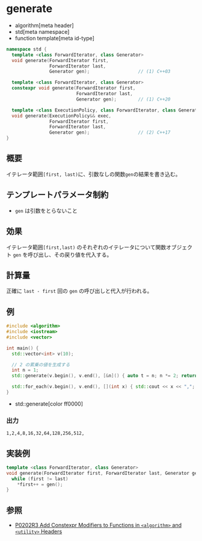 # generate
* algorithm[meta header]
* std[meta namespace]
* function template[meta id-type]

```cpp
namespace std {
  template <class ForwardIterator, class Generator>
  void generate(ForwardIterator first,
                ForwardIterator last,
                Generator gen);                  // (1) C++03

  template <class ForwardIterator, class Generator>
  constexpr void generate(ForwardIterator first,
                          ForwardIterator last,
                          Generator gen);        // (1) C++20

  template <class ExecutionPolicy, class ForwardIterator, class Generator>
  void generate(ExecutionPolicy&& exec,
                ForwardIterator first,
                ForwardIterator last,
                Generator gen);                  // (2) C++17
}
```

## 概要
イテレータ範囲`[first, last)`に、引数なしの関数`gen`の結果を書き込む。


## テンプレートパラメータ制約
- `gen` は引数をとらないこと


## 効果
イテレータ範囲`[first,last)` のそれぞれのイテレータについて関数オブジェクト `gen` を呼び出し、その戻り値を代入する。


## 計算量
正確に `last - first` 回の `gen` の呼び出しと代入が行われる。


## 例
```cpp example
#include <algorithm>
#include <iostream>
#include <vector>

int main() {
  std::vector<int> v(10);

  // 2 の累乗の値を生成する
  int n = 1;
  std::generate(v.begin(), v.end(), [&n]() { auto t = n; n *= 2; return t; });

  std::for_each(v.begin(), v.end(), [](int x) { std::cout << x << ","; });
}
```
* std::generate[color ff0000]

### 出力
```
1,2,4,8,16,32,64,128,256,512,
```


## 実装例
```cpp
template <class ForwardIterator, class Generator>
void generate(ForwardIterator first, ForwardIterator last, Generator gen) {
  while (first != last)
    *first++ = gen();
}
```


## 参照
- [P0202R3 Add Constexpr Modifiers to Functions in `<algorithm>` and `<utility>` Headers](http://www.open-std.org/jtc1/sc22/wg21/docs/papers/2017/p0202r3.html)
